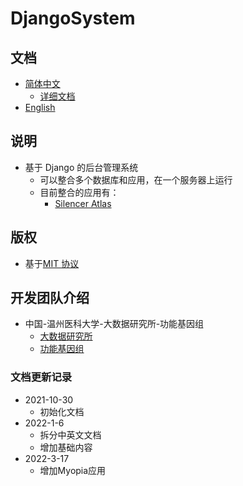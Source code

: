 # DjangoSystem

## 文档

- [简体中文](README.md)
    - [详细文档](Docs/zh-Hans/index.md)
- [English](Docs/en-US/README.md)

## 说明

- 基于 Django 的后台管理系统
    - 可以整合多个数据库和应用，在一个服务器上运行
    - 目前整合的应用有：
        - [Silencer Atlas](Docs/zh-Hans/SilencerAtlas/README.md)

## 版权

- 基于[MIT 协议](LICENSE)

## 开发团队介绍

- 中国-温州医科大学-大数据研究所-功能基因组
    - [大数据研究所](http://www.ibbd.ac.cn/)
    - [功能基因组](https://yuan-group.github.io/)

### 文档更新记录

- 2021-10-30
    - 初始化文档
- 2022-1-6
    - 拆分中英文文档
    - 增加基础内容
- 2022-3-17
    - 增加Myopia应用
